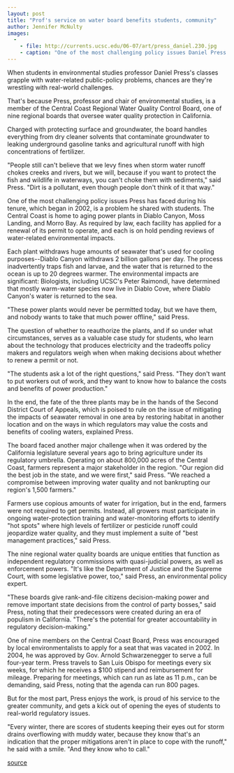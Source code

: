 ```yaml
---
layout: post
title: "Prof's service on water board benefits students, community"
author: Jennifer McNulty
images:
  -
    - file: http://currents.ucsc.edu/06-07/art/press_daniel.230.jpg
    - caption: "One of the most challenging policy issues Daniel Press has faced on the Water Quality Control Board involves the use of seawater for cooling at aging power plants. Photo: Jennifer McNulty"
---
```


When students in environmental studies professor Daniel Press's classes grapple with water-related public-policy problems, chances are they're wrestling with real-world challenges.

That's because Press, professor and chair of environmental studies, is a member of the Central Coast Regional Water Quality Control Board, one of nine regional boards that oversee water quality protection in California.

Charged with protecting surface and groundwater, the board handles everything from dry cleaner solvents that contaminate groundwater to leaking underground gasoline tanks and agricultural runoff with high concentrations of fertilizer.

"People still can't believe that we levy fines when storm water runoff chokes creeks and rivers, but we will, because if you want to protect the fish and wildlife in waterways, you can't choke them with sediments," said Press. "Dirt is a pollutant, even though people don't think of it that way."

One of the most challenging policy issues Press has faced during his tenure, which began in 2002, is a problem he shared with students. The Central Coast is home to aging power plants in Diablo Canyon, Moss Landing, and Morro Bay. As required by law, each facility has applied for a renewal of its permit to operate, and each is on hold pending reviews of water-related environmental impacts.

Each plant withdraws huge amounts of seawater that's used for cooling purposes--Diablo Canyon withdraws 2 billion gallons per day. The process inadvertently traps fish and larvae, and the water that is returned to the ocean is up to 20 degrees warmer. The environmental impacts are significant: Biologists, including UCSC's Peter Raimondi, have determined that mostly warm-water species now live in Diablo Cove, where Diablo Canyon's water is returned to the sea.

"These power plants would never be permitted today, but we have them, and nobody wants to take that much power offline," said Press.

The question of whether to reauthorize the plants, and if so under what circumstances, serves as a valuable case study for students, who learn about the technology that produces electricity and the tradeoffs policy makers and regulators weigh when when making decisions about whether to renew a permit or not.

"The students ask a lot of the right questions," said Press. "They don't want to put workers out of work, and they want to know how to balance the costs and benefits of power production."

In the end, the fate of the three plants may be in the hands of the Second District Court of Appeals, which is poised to rule on the issue of mitigating the impacts of seawater removal in one area by restoring habitat in another location and on the ways in which regulators may value the costs and benefits of cooling waters, explained Press.

The board faced another major challenge when it was ordered by the California legislature several years ago to bring agriculture under its regulatory umbrella. Operating on about 800,000 acres of the Central Coast, farmers represent a major stakeholder in the region. "Our region did the best job in the state, and we were first," said Press. "We reached a compromise between improving water quality and not bankrupting our region's 1,500 farmers."

Farmers use copious amounts of water for irrigation, but in the end, farmers were not required to get permits. Instead, all growers must participate in ongoing water-protection training and water-monitoring efforts to identify "hot spots" where high levels of fertilizer or pesticide runoff could jeopardize water quality, and they must implement a suite of "best management practices," said Press.

The nine regional water quality boards are unique entities that function as independent regulatory commissions with quasi-judicial powers, as well as enforcement powers. "It's like the Department of Justice and the Supreme Court, with some legislative power, too," said Press, an environmental policy expert.

"These boards give rank-and-file citizens decision-making power and remove important state decisions from the control of party bosses," said Press, noting that their predecessors were created during an era of populism in California. "There's the potential for greater accountability in regulatory decision-making."

One of nine members on the Central Coast Board, Press was encouraged by local environmentalists to apply for a seat that was vacated in 2002. In 2004, he was approved by Gov. Arnold Schwarzenegger to serve a full four-year term. Press travels to San Luis Obispo for meetings every six weeks, for which he receives a $100 stipend and reimbursement for mileage. Preparing for meetings, which can run as late as 11 p.m., can be demanding, said Press, noting that the agenda can run 800 pages.

But for the most part, Press enjoys the work, is proud of his service to the greater community, and gets a kick out of opening the eyes of students to real-world regulatory issues.

"Every winter, there are scores of students keeping their eyes out for storm drains overflowing with muddy water, because they know that's an indication that the proper mitigations aren't in place to cope with the runoff," he said with a smile. "And they know who to call."   

[source](http://www1.ucsc.edu/currents/06-07/10-09/press.asp "Permalink to press")
